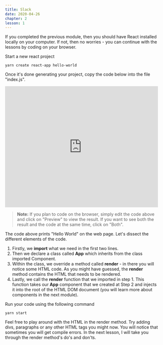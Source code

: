 ```yaml
---
title: Slack
date: 2020-04-26
chapter: 2
lesson: 1
---
```


If you completed the previous module, then you should have React installed locally on your computer. If not, then no worries - you can continue with the lessons by coding on your browser.

Start a new react project

```
yarn create react-app hello-world
```

Once it's done generating your project, copy the code below into the file "index.js".

<iframe width="100%" height="400" src="https://stackblitz.com/edit/reactfire-hello-world?embed=1&file=index.js&hideExplorer=1&hideNavigation=1&view=editor" allowfullscreen="allowfullscreen" allowpaymentrequest frameborder="0"></iframe>

> **Note:** If you plan to code on the browser, simply edit the code above and click on "Preview" to view the result. If you want to see both the result and the code at the same time, click on "Both".

The code above prints "Hello World" on the web page. Let's dissect the different elements of the code.

1. Firstly, we **import** what we need in the first two lines.
2. Then we declare a class called **App** which inherits from the class imported Component. 
3. Within the class, we override a method called **render** - in there you will notice some HTML code. As you might have guessed, the **render** method contains the HTML that needs to be rendered.
4. Lastly, we call the **render** function that we imported in step 1. This function takes our **App** component that we created at Step 2 and injects it into the root of the HTML DOM document (you will learn more about components in the next module).

Run your code using the following command

```
yarn start
```

Feel free to play around with the HTML in the render method. Try adding divs, paragraphs or any other HTML tags you might now. You will notice that sometimes you will get compile errors. In the next lesson, I will take you through the render method's do's and don'ts.